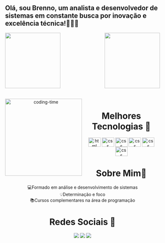 ## Olá, sou Brenno, um analista e desenvolvedor de sistemas em constante busca por inovação e excelência técnica!👨🏽‍💻

<div>
  
  <img  height="180em" src="https://github-readme-stats.vercel.app/api?username=brenno-0923&show_icons=true&theme=merko&include_all_commits=true&count_private=true"/>
  <img align="right" height="180em" src="https://github-readme-stats.vercel.app/api/top-langs/?username=brenno-0923&layout=compact&langs_count=16&theme=merko"/>
</div>

<br>

<div  align="center"> 
  <div style="display: inline_block"><br>
    <img align="left" height="250" alt="coding-time" src="code.gif">
    <h1 align="center">Melhores Tecnologias 🥷 </h1>
    <img align="center" height="30" width="40" alt="html"  src="https://cdn.jsdelivr.net/gh/devicons/devicon/icons/html5/html5-original.svg">
    <img align="center" height="30" width="40" alt="css" src="https://cdn.jsdelivr.net/gh/devicons/devicon/icons/css3/css3-original.svg">
    <img align="center" height="30" width="40" alt="css" src="https://cdn.jsdelivr.net/gh/devicons/devicon/icons/javascript/javascript-plain.svg">
    <img align="center" height="30" width="40" alt="css" src="https://cdn.jsdelivr.net/gh/devicons/devicon/icons/php/php-original.svg">
    <img align="center" height="30" width="40" alt="css" src="https://cdn.jsdelivr.net/gh/devicons/devicon/icons/mysql/mysql-original-wordmark.svg">
    <img align="center" height="30" width="40" alt="css" src="https://cdn.jsdelivr.net/gh/devicons/devicon/icons/cplusplus/cplusplus-original.svg">
    
</div> 

<h1> Sobre Mim🦅 </h1>

💻Formado em análise e desenvolvimento de sistemas  <br>
💡Determinação e foco <br>
📚Cursos complementares na área de programação <br>

<div>  
  <h1 align="center">Redes Sociais 📗 </h1>
  <a href="https://www.instagram.com/brennoproject/" target="_blank"><img src="https://img.shields.io/badge/-Instagram-%23E4405F?style=for-the-badge&logo=instagram&logoColor=white" target="_blank"></a>
  <a href = "mailto:brennoricardo62@gmail.com"><img src="https://img.shields.io/badge/-Gmail-%23333?style=for-the-badge&logo=gmail&logoColor=white" target="_blank"></a>
 <a href="https://www.linkedin.com/in/brenno-ricardo-9ab051219/" target="_blank"><img src="https://img.shields.io/badge/-LinkedIn-%230077B5?style=for-the-badge&logo=linkedin&logoColor=white" target="_blank"></a> 

